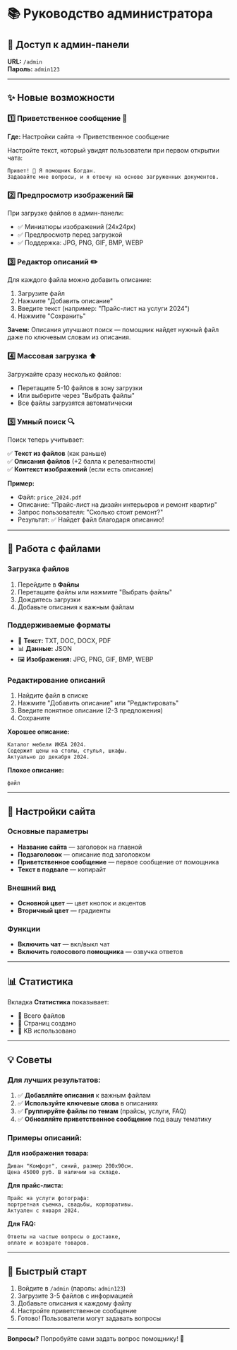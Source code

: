 # 📚 Руководство администратора

## 🔐 Доступ к админ-панели

**URL:** `/admin`  
**Пароль:** `admin123`

---

## ✨ Новые возможности

### 1️⃣ **Приветственное сообщение** 👋

**Где:** Настройки сайта → Приветственное сообщение

Настройте текст, который увидят пользователи при первом открытии чата:

```
Привет! 👋 Я помощник Богдан. 
Задавайте мне вопросы, и я отвечу на основе загруженных документов.
```

### 2️⃣ **Предпросмотр изображений** 🖼️

При загрузке файлов в админ-панели:
- ✅ Миниатюры изображений (24x24px)
- ✅ Предпросмотр перед загрузкой
- ✅ Поддержка: JPG, PNG, GIF, BMP, WEBP

### 3️⃣ **Редактор описаний** ✏️

Для каждого файла можно добавить описание:

1. Загрузите файл
2. Нажмите "Добавить описание"
3. Введите текст (например: "Прайс-лист на услуги 2024")
4. Нажмите "Сохранить"

**Зачем:** Описания улучшают поиск — помощник найдет нужный файл даже по ключевым словам из описания.

### 4️⃣ **Массовая загрузка** ⬆️

Загружайте сразу несколько файлов:

- Перетащите 5-10 файлов в зону загрузки
- Или выберите через "Выбрать файлы"
- Все файлы загрузятся автоматически

### 5️⃣ **Умный поиск** 🔍

Поиск теперь учитывает:

✅ **Текст из файлов** (как раньше)  
✅ **Описания файлов** (+2 балла к релевантности)  
✅ **Контекст изображений** (если есть описание)

**Пример:**
- Файл: `price_2024.pdf`
- Описание: "Прайс-лист на дизайн интерьеров и ремонт квартир"
- Запрос пользователя: "Сколько стоит ремонт?"
- Результат: ✅ Найдет файл благодаря описанию!

---

## 📂 Работа с файлами

### Загрузка файлов

1. Перейдите в **Файлы**
2. Перетащите файлы или нажмите "Выбрать файлы"
3. Дождитесь загрузки
4. Добавьте описания к важным файлам

### Поддерживаемые форматы

- 📄 **Текст:** TXT, DOC, DOCX, PDF
- 📊 **Данные:** JSON
- 🖼️ **Изображения:** JPG, PNG, GIF, BMP, WEBP

### Редактирование описаний

1. Найдите файл в списке
2. Нажмите "Добавить описание" или "Редактировать"
3. Введите понятное описание (2-3 предложения)
4. Сохраните

**Хорошее описание:**
```
Каталог мебели ИКЕА 2024. 
Содержит цены на столы, стулья, шкафы.
Актуально до декабря 2024.
```

**Плохое описание:**
```
файл
```

---

## 🎨 Настройки сайта

### Основные параметры

- **Название сайта** — заголовок на главной
- **Подзаголовок** — описание под заголовком
- **Приветственное сообщение** — первое сообщение от помощника
- **Текст в подвале** — копирайт

### Внешний вид

- **Основной цвет** — цвет кнопок и акцентов
- **Вторичный цвет** — градиенты

### Функции

- **Включить чат** — вкл/выкл чат
- **Включить голосового помощника** — озвучка ответов

---

## 📊 Статистика

Вкладка **Статистика** показывает:

- 📁 Всего файлов
- 📝 Страниц создано
- 💾 KB использовано

---

## 💡 Советы

### Для лучших результатов:

1. ✅ **Добавляйте описания** к важным файлам
2. ✅ **Используйте ключевые слова** в описаниях
3. ✅ **Группируйте файлы по темам** (прайсы, услуги, FAQ)
4. ✅ **Обновляйте приветственное сообщение** под вашу тематику

### Примеры описаний:

**Для изображения товара:**
```
Диван "Комфорт", синий, размер 200x90см. 
Цена 45000 руб. В наличии на складе.
```

**Для прайс-листа:**
```
Прайс на услуги фотографа: 
портретная съемка, свадьбы, корпоративы. 
Актуален с января 2024.
```

**Для FAQ:**
```
Ответы на частые вопросы о доставке, 
оплате и возврате товаров.
```

---

## 🚀 Быстрый старт

1. Войдите в `/admin` (пароль: `admin123`)
2. Загрузите 3-5 файлов с информацией
3. Добавьте описания к каждому файлу
4. Настройте приветственное сообщение
5. Готово! Пользователи могут задавать вопросы

---

**Вопросы?** Попробуйте сами задать вопрос помощнику! 💬
